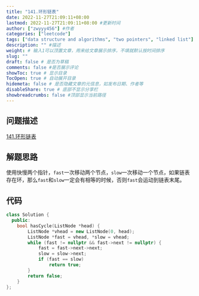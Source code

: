 ```yaml
---
title: "141.环形链表"
date: 2022-11-27T21:09:11+08:00
lastmod: 2022-11-27T21:09:11+08:00 #更新时间
author: ["zwyyy456"] #作者
categories: ["leetcode"]
tags: ["data structure and algorithms", "two pointers", "linked list"]
description: "" #描述
weight: # 输入1可以顶置文章，用来给文章展示排序，不填就默认按时间排序
slug: ""
draft: false # 是否为草稿
comments: false #是否展示评论
showToc: true # 显示目录
TocOpen: true # 自动展开目录
hidemeta: false # 是否隐藏文章的元信息，如发布日期、作者等
disableShare: true # 底部不显示分享栏
showbreadcrumbs: false #顶部显示当前路径
---
```

## 问题描述
[141.环形链表](https://leetcode.cn/problems/linked-list-cycle/)

## 解题思路
使用快慢两个指针，`fast`一次移动两个节点，`slow`一次移动一个节点，如果链表存在环，那么`fast`和`slow`一定会有相等的时候，否则`fast`会运动到链表末尾。

## 代码
```cpp
class Solution {
  public:
    bool hasCycle(ListNode *head) {
        ListNode *vhead = new ListNode(0, head);
        ListNode *fast = vhead, *slow = vhead;
        while (fast != nullptr && fast->next != nullptr) {
            fast = fast->next->next;
            slow = slow->next;
            if (fast == slow)
                return true;
        }
        return false;
    }
};
```

